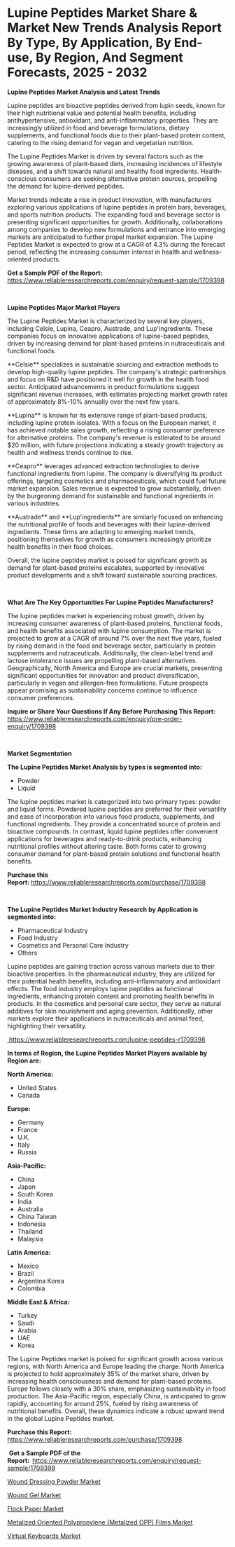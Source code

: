 <p><h1>Lupine Peptides Market Share & Market New Trends Analysis Report By Type, By Application, By End-use, By Region, And Segment Forecasts, 2025 - 2032</h1></p><p><strong>Lupine Peptides Market Analysis and Latest Trends</strong></p>
<p><p>Lupine peptides are bioactive peptides derived from lupin seeds, known for their high nutritional value and potential health benefits, including antihypertensive, antioxidant, and anti-inflammatory properties. They are increasingly utilized in food and beverage formulations, dietary supplements, and functional foods due to their plant-based protein content, catering to the rising demand for vegan and vegetarian nutrition.</p><p>The Lupine Peptides Market is driven by several factors such as the growing awareness of plant-based diets, increasing incidences of lifestyle diseases, and a shift towards natural and healthy food ingredients. Health-conscious consumers are seeking alternative protein sources, propelling the demand for lupine-derived peptides.</p><p>Market trends indicate a rise in product innovation, with manufacturers exploring various applications of lupine peptides in protein bars, beverages, and sports nutrition products. The expanding food and beverage sector is presenting significant opportunities for growth. Additionally, collaborations among companies to develop new formulations and entrance into emerging markets are anticipated to further propel market expansion. The Lupine Peptides Market is expected to grow at a CAGR of 4.3% during the forecast period, reflecting the increasing consumer interest in health and wellness-oriented products.</p></p>
<p><strong>Get a Sample PDF of the Report:&nbsp;</strong> <a href="https://www.reliableresearchreports.com/enquiry/request-sample/1709398?utm_campaign=12&utm_medium=2&utm_source=Github&utm_content=ia&utm_term=10012025&utm_id=lupine-peptides">https://www.reliableresearchreports.com/enquiry/request-sample/1709398</a></p>
<p>&nbsp;</p>
<p><strong>Lupine Peptides Major Market Players</strong></p>
<p><p>The Lupine Peptides Market is characterized by several key players, including Celsie, Lupina, Ceapro, Austrade, and Lup'ingredients. These companies focus on innovative applications of lupine-based peptides, driven by increasing demand for plant-based proteins in nutraceuticals and functional foods.</p><p>**Celsie** specializes in sustainable sourcing and extraction methods to develop high-quality lupine peptides. The company's strategic partnerships and focus on R&D have positioned it well for growth in the health food sector. Anticipated advancements in product formulations suggest significant revenue increases, with estimates projecting market growth rates of approximately 8%-10% annually over the next few years.</p><p>**Lupina** is known for its extensive range of plant-based products, including lupine protein isolates. With a focus on the European market, it has achieved notable sales growth, reflecting a rising consumer preference for alternative proteins. The company's revenue is estimated to be around $20 million, with future projections indicating a steady growth trajectory as health and wellness trends continue to rise.</p><p>**Ceapro** leverages advanced extraction technologies to derive functional ingredients from lupine. The company is diversifying its product offerings, targeting cosmetics and pharmaceuticals, which could fuel future market expansion. Sales revenue is expected to grow substantially, driven by the burgeoning demand for sustainable and functional ingredients in various industries.</p><p>**Austrade** and **Lup'ingredients** are similarly focused on enhancing the nutritional profile of foods and beverages with their lupine-derived ingredients. These firms are adapting to emerging market trends, positioning themselves for growth as consumers increasingly prioritize health benefits in their food choices.</p><p>Overall, the lupine peptides market is poised for significant growth as demand for plant-based proteins escalates, supported by innovative product developments and a shift toward sustainable sourcing practices.</p></p>
<p>&nbsp;</p>
<p><strong>What Are The Key Opportunities For Lupine Peptides Manufacturers?</strong></p>
<p><p>The lupine peptides market is experiencing robust growth, driven by increasing consumer awareness of plant-based proteins, functional foods, and health benefits associated with lupine consumption. The market is projected to grow at a CAGR of around 7% over the next five years, fueled by rising demand in the food and beverage sector, particularly in protein supplements and nutraceuticals. Additionally, the clean-label trend and lactose intolerance issues are propelling plant-based alternatives. Geographically, North America and Europe are crucial markets, presenting significant opportunities for innovation and product diversification, particularly in vegan and allergen-free formulations. Future prospects appear promising as sustainability concerns continue to influence consumer preferences.</p></p>
<p><strong>Inquire or Share Your Questions If Any Before Purchasing This Report:</strong> <a href="https://www.reliableresearchreports.com/enquiry/pre-order-enquiry/1709398?utm_campaign=12&utm_medium=2&utm_source=Github&utm_content=ia&utm_term=10012025&utm_id=lupine-peptides">https://www.reliableresearchreports.com/enquiry/pre-order-enquiry/1709398</a></p>
<p>&nbsp;</p>
<p><strong>Market Segmentation</strong></p>
<p><strong>The Lupine Peptides Market Analysis by types is segmented into:</strong></p>
<p><ul><li>Powder</li><li>Liquid</li></ul></p>
<p><p>The lupine peptides market is categorized into two primary types: powder and liquid forms. Powdered lupine peptides are preferred for their versatility and ease of incorporation into various food products, supplements, and functional ingredients. They provide a concentrated source of protein and bioactive compounds. In contrast, liquid lupine peptides offer convenient applications for beverages and ready-to-drink products, enhancing nutritional profiles without altering taste. Both forms cater to growing consumer demand for plant-based protein solutions and functional health benefits.</p></p>
<p><strong>Purchase this Report:&nbsp;</strong><a href="https://www.reliableresearchreports.com/purchase/1709398?utm_campaign=12&utm_medium=2&utm_source=Github&utm_content=ia&utm_term=10012025&utm_id=lupine-peptides">https://www.reliableresearchreports.com/purchase/1709398</a></p>
<p>&nbsp;</p>
<p><strong>The Lupine Peptides Market Industry Research by Application is segmented into:</strong></p>
<p><ul><li>Pharmaceutical Industry</li><li>Food Industry</li><li>Cosmetics and Personal Care Industry</li><li>Others</li></ul></p>
<p><p>Lupine peptides are gaining traction across various markets due to their bioactive properties. In the pharmaceutical industry, they are utilized for their potential health benefits, including anti-inflammatory and antioxidant effects. The food industry employs lupine peptides as functional ingredients, enhancing protein content and promoting health benefits in products. In the cosmetics and personal care sector, they serve as natural additives for skin nourishment and aging prevention. Additionally, other markets explore their applications in nutraceuticals and animal feed, highlighting their versatility.</p></p>
<p><a href="https://www.reliableresearchreports.com/lupine-peptides-r1709398?utm_campaign=12&utm_medium=2&utm_source=Github&utm_content=ia&utm_term=10012025&utm_id=lupine-peptides">&nbsp;https://www.reliableresearchreports.com/lupine-peptides-r1709398</a></p>
<p><strong>In terms of Region, the Lupine Peptides Market Players available by Region are:</strong></p>
<p>
    <p> <strong> North America: </strong>
        <ul>
            <li>United States</li>
            <li>Canada</li>
        </ul>
        </p> 
    <p> <strong> Europe: </strong>
        <ul>
            <li>Germany</li>
            <li>France</li>
            <li>U.K.</li>
            <li>Italy</li>
            <li>Russia</li>
        </ul>
        </p> 
    <p> <strong> Asia-Pacific: </strong>
        <ul>
            <li>China</li>
            <li>Japan</li>
            <li>South Korea</li>
            <li>India</li>
            <li>Australia</li>
            <li>China Taiwan</li>
            <li>Indonesia</li>
            <li>Thailand</li>
            <li>Malaysia</li>
        </ul>
        </p> 
    <p> <strong> Latin America: </strong>
        <ul>
            <li>Mexico</li>
            <li>Brazil</li>
            <li>Argentina Korea</li>
            <li>Colombia</li>
        </ul>
        </p> 
    <p> <strong> Middle East & Africa: </strong>
        <ul>
            <li>Turkey</li>
            <li>Saudi</li>
            <li>Arabia</li>
            <li>UAE</li>
            <li>Korea</li>
        </ul>
    </p>
    </p>
<p><p>The Lupine Peptides market is poised for significant growth across various regions, with North America and Europe leading the charge. North America is projected to hold approximately 35% of the market share, driven by increasing health consciousness and demand for plant-based proteins. Europe follows closely with a 30% share, emphasizing sustainability in food production. The Asia-Pacific region, especially China, is anticipated to grow rapidly, accounting for around 25%, fueled by rising awareness of nutritional benefits. Overall, these dynamics indicate a robust upward trend in the global Lupine Peptides market.</p></p>
<p><strong>Purchase this Report: </strong><a href="https://www.reliableresearchreports.com/purchase/1709398?utm_campaign=12&utm_medium=2&utm_source=Github&utm_content=ia&utm_term=10012025&utm_id=lupine-peptides">https://www.reliableresearchreports.com/purchase/1709398</a></p>
<p>&nbsp;<strong>Get a Sample PDF of the Report:&nbsp;&nbsp;</strong><a href="https://www.reliableresearchreports.com/enquiry/request-sample/1709398?utm_campaign=12&utm_medium=2&utm_source=Github&utm_content=ia&utm_term=10012025&utm_id=lupine-peptides">https://www.reliableresearchreports.com/enquiry/request-sample/1709398</a></p>
<p><strong></strong></p>
<p><p><a href="https://github.com/edacruz6/Market-Research-Report-List-1/blob/main/wound-dressing-powder-market.md?utm_campaign=12&utm_medium=2&utm_source=Github&utm_content=ia&utm_term=10012025&utm_id=lupine-peptides">Wound Dressing Powder Market</a></p><p><a href="https://github.com/princessbartram3/Market-Research-Report-List-1/blob/main/wound-gel-market.md?utm_campaign=12&utm_medium=2&utm_source=Github&utm_content=ia&utm_term=10012025&utm_id=lupine-peptides">Wound Gel Market</a></p><p><a href="https://github.com/seanmcma708/Market-Research-Report-List-1/blob/main/flock-paper-market.md?utm_campaign=12&utm_medium=2&utm_source=Github&utm_content=ia&utm_term=10012025&utm_id=lupine-peptides">Flock Paper Market</a></p><p><a href="https://github.com/yankimber90yankim/Market-Research-Report-List-1/blob/main/metalized-oriented-polypropylene-metalized-opp-films-market.md?utm_campaign=12&utm_medium=2&utm_source=Github&utm_content=ia&utm_term=10012025&utm_id=lupine-peptides">Metalized Oriented Polypropylene (Metalized OPP) Films Market</a></p><p><a href="https://github.com/GenaGaines34/Market-Research-Report-List-1/blob/main/virtual-keyboards-market.md?utm_campaign=12&utm_medium=2&utm_source=Github&utm_content=ia&utm_term=10012025&utm_id=lupine-peptides">Virtual Keyboards Market</a></p></p>